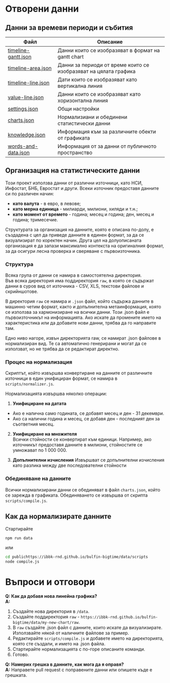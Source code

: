 # Отворени данни

## Данни за времеви периоди и събития


| Файл                                       | Описание                                                         |
|--------------------------------------------|------------------------------------------------------------------|
| [timeline-gantt.json](timeline-gantt.json) | Данни които се изобразяват в формат на gantt chart               |
| [timeline-area.json](timeline-area.json)   | Данни за периоди от време които се изобразяват на цялата графика |
| [timeline-line.json](timeline-line.json)   | Дати които се изобразяват като вертикална линия                  |
| [value-line.json](value-line.json)         | Данни които се изобразяват като хоризонтална линия               |
| [settings.json](settings.json)             | Общи настройки                                                   |
| [charts.json](charts.json)                 | Нормализиани и обединени статистически данни                     |
| [knowledge.json](knowledge.json)           | Информация към за различните обекти от графиката                 |
| [words-and-data.json](words-and-data.json) | Информация от за данни от публичното пространство                |

## Организация на статистическите данни

Този проект използва данни от различни източници, като НСИ, Инфостат, БНБ, Евростат и други. Всеки източник предоставя данните си по различен начин:

- **като валута** - в евро, в левове;
- **като мерна единица** - милиарди, милиони, хиляди и т.н.;
- **като момент от времето** - година; месец и година; ден, месец и година; тримесечие.

Структурата за организация на данните, която е описана по-долу, е създадена с цел да приведе данните в единен формат, за да се визуализират по коректен начин. Друга цел на долуописаната организация е да запази максимално контекста на оригиналния формат, за да осигури лесна проверка и сверяване с първоизточника.

### Структура 
Всяка група от данни се намира в самостоятелна директория.  
Във всяка директория има поддиректория `raw`, в която се съдържат данни в суров вид от източника - CSV, XLS, текстови файлове и скрийншотове.

В директория `raw` се намира и `.json` файл, който съдържа данните в машинно четим формат, както и допълнителна метаинформация, която се използва за хармонизиране на всички данни. Този .json файл е първоизточникът на информацията. Ако искате да промените името на характеристика или да добавите нови данни, трябва да го направите там.

Едно ниво нагоре, извън директорията raw, се намират .json файлове в нормализиран вид. Те са автоматично генерирани и могат да се използват, но не трябва да се редактират директно.

### Процес на нормализация
Скриптът, който извършва конвертиране на данните от различните източници в един унифициран формат, се намира в `scripts/normalizer.js`.

Нормализацията извършва няколко операции:

1. **Унифициране на датата**
  - Ако е налична само годината, се добавят месец и ден - 31 декември.
  - Ако са налични година и месец, се добавя ден - последният ден за съответния месец.

2. **Унифициране на множителя**  
   Всички стойности се конвертират към единици. Например, ако източникът предоставя данните в милиони, стойностите се умножават по 1 000 000.

3. **Допълнителни изчисления**
Извършват се допълнителни изчисления като разлика между две последователни стойности

### Обединяване на данните
Всички нормализирани данни се обединяват в файл `charts.json`, който се зарежда в графиката. Обединяването се извършва от скрипта `scripts/compile.js`.

## Как да нормализирате данните
Стартирайте
```bash
npm run data
```
или
```bash
cd publichttps://ibbk-rnd.github.io/bulfin-bigtime/data/scripts
node compile.js
```

# Въпроси и отговори
**Q: Как да добавя нова линейна графика?**  
**A:**
1. Създайте нова директория в `/data`.
2. Създайте поддиректория `raw` - `https://ibbk-rnd.github.io/bulfin-bigtime/data/my-new-chart/raw`.
3. В `raw` създайте .json файл с данните, които искате да визуализирате. Използвайте някой от наличните файлове за пример.
4. Редактирайте `scripts/compile.js` и добавете името на директорията, която сте създали, и името на .json файла.
5. Стартирайте нормализацията с по-горе описаните команди.
6. Готово.

**Q: Намерих грешка в данните, как мога да я оправя?**  
**A:** Направете pull request с поправените данни или опишете къде е грешката.
